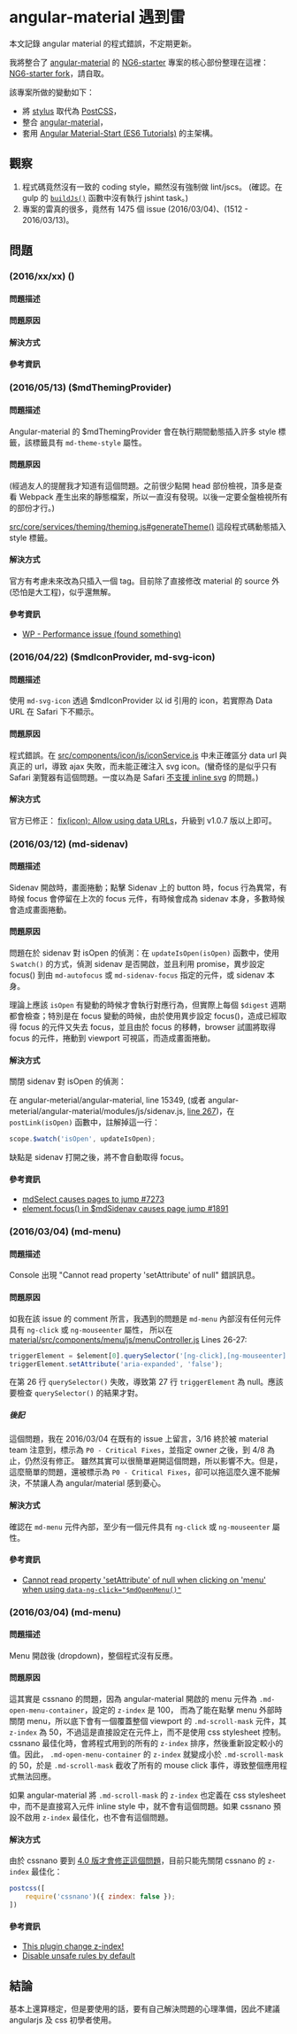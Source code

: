 # angular-material 遇到雷

本文記錄 angular material 的程式錯誤，不定期更新。

我將整合了 [angular-material](https://github.com/angular/material) 的 [NG6-starter](https://github.com/AngularClass/NG6-starter) 專案的核心部份整理在這裡：[NG6-starter fork](https://github.com/amobiz/NG6-starter)，請自取。

該專案所做的變動如下：

* 將 [stylus](https://github.com/stylus/stylus) 取代為 [PostCSS](https://github.com/postcss/postcss)，
* 整合 [angular-material](https://github.com/angular/material)，
* 套用 [Angular Material-Start (ES6 Tutorials)](https://github.com/angular/material-start/tree/es6) 的主架構。

<!-- more -->

## 觀察

1. 程式碼竟然沒有一致的 coding style，顯然沒有強制做 lint/jscs。
  (確認。在 gulp 的 [`buildJs()`](https://github.com/angular/material/blob/master/gulp/util.js) 函數中沒有執行 jshint task。)
2. 專案的雷真的很多，竟然有 1475 個 issue (2016/03/04)、(1512 - 2016/03/13)。

## 問題

### (2016/xx/xx) ()

#### 問題描述
#### 問題原因
#### 解決方式
#### 參考資訊

### (2016/05/13) ($mdThemingProvider)

#### 問題描述

Angular-material 的 $mdThemingProvider 會在執行期間動態插入許多 style 標籤，該標籤具有 `md-theme-style` 屬性。

#### 問題原因

(經過友人的提醒我才知道有這個問題。之前很少點開 head 部份檢視，頂多是查看 Webpack 產生出來的靜態檔案，所以一直沒有發現。以後一定要全盤檢視所有的部份才行。)

[src/core/services/theming/theming.js#generateTheme()](https://github.com/angular/material/blob/61b742ef353f355e30e014114e7b22c9986d149b/src/core/services/theming/theming.js#L624) 這段程式碼動態插入 style 標籤。

#### 解決方式

官方有考慮未來改為只插入一個 tag。目前除了直接修改 material 的 source 外 (恐怕是大工程)，似乎還無解。

#### 參考資訊

* [WP - Performance issue (found something)](https://github.com/angular/material/issues/8218#issuecomment-214717578)

### (2016/04/22) ($mdIconProvider, md-svg-icon)

#### 問題描述

使用 `md-svg-icon` 透過 $mdIconProvider 以 id 引用的 icon，若實際為 Data URL 在 Safari 下不顯示。

#### 問題原因

程式錯誤。在 [src/components/icon/js/iconService.js](https://github.com/angular/material/blob/master/src/components/icon/js/iconService.js) 中未正確區分 data url 與真正的 url，導致 ajax 失敗，而未能正確注入 svg icon。(蠻奇怪的是似乎只有 Safari 瀏覽器有這個問題。一度以為是 Safari [不支援 inline svg](https://techxplorer.com/2015/05/on-safari-with-inline-svg/) 的問題。)

#### 解決方式

官方已修正： [fix(icon): Allow using data URLs](https://github.com/angular/material/commit/bebd07c505fd78e01335916d603f0afebc82e61d)，升級到 v1.0.7 版以上即可。

### (2016/03/12) (md-sidenav)

#### 問題描述

Sidenav 開啟時，畫面捲動；點擊 Sidenav 上的 button 時，focus 行為異常，有時候 focus 會停留在上次的 focus 元件，有時候會成為 sidenav 本身，多數時候會造成畫面捲動。

#### 問題原因

問題在於 sidenav 對 isOpen 的偵測：在 `updateIsOpen(isOpen)` 函數中，使用 `＄watch()` 的方式，偵測 sidenav 是否開啟，並且利用 promise，異步設定 focus() 到由 `md-autofocus` 或 `md-sidenav-focus` 指定的元件，或 sidenav 本身。

理論上應該 `isOpen` 有變動的時候才會執行對應行為，但實際上每個 `$digest` 週期都會檢查；特別是在 focus 變動的時候，由於使用異步設定 focus()，造成已經取得 focus 的元件又失去 focus，並且由於 focus 的移轉，browser 試圖將取得  focus 的元件，捲動到 viewport 可視區，而造成畫面捲動。

#### 解決方式

關閉 sidenav 對 isOpen 的偵測：

在 angular-meterial/angular-material, line 15349, (或者 angular-meterial/angular-material/modules/js/sidenav.js, [line 267](https://github.com/angular/material/blob/master/src/components/sidenav/sidenav.js#L261))，在 `postLink(isOpen)` 函數中，註解掉這一行：

```js
scope.$watch('isOpen', updateIsOpen);
```

缺點是 sidenav 打開之後，將不會自動取得 focus。

#### 參考資訊

* [mdSelect causes pages to jump #7273](https://github.com/angular/material/issues/7273)
* [element.focus() in $mdSidenav causes page jump #1891](https://github.com/angular/material/issues/1891)


### (2016/03/04) (md-menu)

#### 問題描述

Console 出現 "Cannot read property 'setAttribute' of null" 錯誤訊息。

#### 問題原因

如我在該 issue 的 comment 所言，我遇到的問題是 `md-menu` 內部沒有任何元件具有 `ng-click` 或 `ng-mouseenter` 屬性，
所以在  [material/src/components/menu/js/menuController.js](https://github.com/angular/material/blob/b58343c20ac4bd3418629c29abddfe3ac3840eb5/src/components/menu/js/menuController.js#L26-L27) Lines 26-27:

```js
triggerElement = $element[0].querySelector('[ng-click],[ng-mouseenter]');
triggerElement.setAttribute('aria-expanded', 'false');
```
在第 26 行 `querySelector()` 失敗，導致第 27 行 `triggerElement` 為 null。應該要檢查 `querySelector()` 的結果才對。

##### 後記

這個問題，我在 2016/03/04 在既有的 issue 上留言，3/16 終於被 material team 注意到，標示為 `P0 - Critical Fixes`，並指定 owner 之後，到 4/8 為止，仍然沒有修正。
雖然其實可以很簡單避開這個問題，所以影響不大。但是，這麼簡單的問題，還被標示為 `P0 - Critical Fixes`，卻可以拖這麼久還不能解決，不禁讓人為 angular/material 感到憂心。

#### 解決方式

確認在 `md-menu` 元件內部，至少有一個元件具有 `ng-click` 或 `ng-mouseenter` 屬性。

#### 參考資訊

* [Cannot read property 'setAttribute' of null when clicking on 'menu' when using `data-ng-click="$mdOpenMenu()"`](https://github.com/angular/material/issues/3258#issuecomment-191914766)

### (2016/03/04) (md-menu)

#### 問題描述

Menu 開啟後 (dropdown)，整個程式沒有反應。

#### 問題原因

這其實是 cssnano 的問題，因為 angular-material 開啟的 menu 元件為 `.md-open-menu-container`，設定的 `z-index` 是 100，
而為了能在點擊 menu 外部時關閉 menu，所以底下會有一個覆蓋整個 viewport 的 `.md-scroll-mask` 元件，其 `z-index` 為 50，不過這是直接設定在元件上，而不是使用 css stylesheet 控制。
cssnano 最佳化時，會將程式用到的所有的 `z-index` 排序，然後重新設定較小的值。因此， `.md-open-menu-container` 的 `z-index` 就變成小於 `.md-scroll-mask` 的 50，於是 `.md-scroll-mask` 截收了所有的 mouse click 事件，導致整個應用程式無法回應。

如果  angular-material 將 `.md-scroll-mask` 的 `z-index` 也定義在 css stylesheet 中，而不是直接寫入元件 inline style 中，就不會有這個問題。如果 cssnano 預設不啟用 `z-index` 最佳化，也不會有這個問題。

#### 解決方式

由於 cssnano 要到 [4.0 版才會修正這個問題](https://github.com/ben-eb/gulp-cssnano/issues/8#issuecomment-191239110)，目前只能先關閉 cssnano 的 `z-index` 最佳化：

```js
postcss([
    require('cssnano')({ zindex: false });
])
```

#### 參考資訊

* [This plugin change z-index!](https://github.com/ben-eb/gulp-cssnano/issues/8)
* [Disable unsafe rules by default](https://github.com/ben-eb/cssnano/issues/28)

## 結論

基本上還算穩定，但是要使用的話，要有自己解決問題的心理準備，因此不建議 angularjs 及 css 初學者使用。


